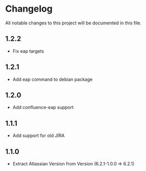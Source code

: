 # Changelog

All notable changes to this project will be documented in this file.

## 1.2.2

- Fix eap targets

## 1.2.1

- Add eap command to debian package

## 1.2.0

- Add confluence-eap support

## 1.1.1

- Add support for old JIRA

## 1.1.0

- Extract Atlassian Version from Version (6.2.1-1.0.0 => 6.2.1)

